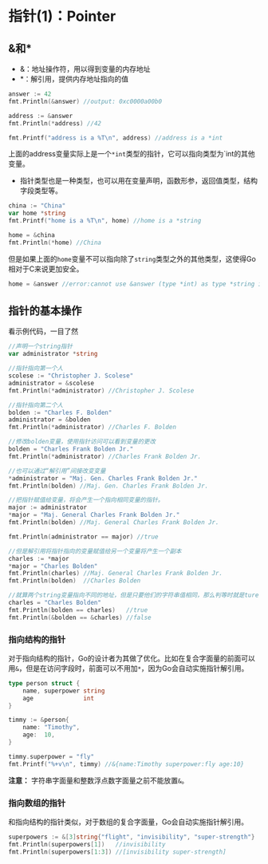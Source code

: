 # 指针(1)：Pointer

## &和*
* &：地址操作符，用以得到变量的内存地址
* *：解引用，提供内存地址指向的值
```go
answer := 42
fmt.Println(&answer) //output: 0xc0000a00b0

address := &answer
fmt.Println(*address) //42

fmt.Printf("address is a %T\n", address) //address is a *int
```
上面的address变量实际上是一个`*int`类型的指针，它可以指向类型为`int的其他变量。  
* 指针类型也是一种类型，也可以用在变量声明，函数形参，返回值类型，结构字段类型等。
```go
china := "China"
var home *string
fmt.Printf("home is a %T\n", home) //home is a *string

home = &china
fmt.Println(*home) //China
```
但是如果上面的`home`变量不可以指向除了`string`类型之外的其他类型，这使得Go相对于C来说更加安全。
```go
home = &answer //error:cannot use &answer (type *int) as type *string in assignment
```

## 指针的基本操作
看示例代码，一目了然
```go
//声明一个string指针
var administrator *string

//指针指向第一个人
scolese := "Christopher J. Scolese"
administrator = &scolese
fmt.Println(*administrator) //Christopher J. Scolese

//指针指向第二个人
bolden := "Charles F. Bolden"
administrator = &bolden
fmt.Println(*administrator) //Charles F. Bolden

//修改bolden变量，使用指针访问可以看到变量的更改
bolden = "Charles Frank Bolden Jr."
fmt.Println(*administrator) //Charles Frank Bolden Jr.

//也可以通过“解引用”间接改变变量
*administrator = "Maj. Gen. Charles Frank Bolden Jr."
fmt.Println(bolden) //Maj. Gen. Charles Frank Bolden Jr.

//把指针赋值给变量，将会产生一个指向相同变量的指针。
major := administrator
*major = "Maj. General Charles Frank Bolden Jr."
fmt.Println(bolden) //Maj. General Charles Frank Bolden Jr.

fmt.Println(administrator == major) //true

//但是解引用将指针指向的变量赋值给另一个变量将产生一个副本
charles := *major
*major = "Charles Bolden"
fmt.Println(charles) //Maj. General Charles Frank Bolden Jr.
fmt.Println(bolden)  //Charles Bolden

//就算两个string变量指向不同的地址，但是只要他们的字符串值相同，那么判等时就是ture
charles = "Charles Bolden"
fmt.Println(bolden == charles)   //true
fmt.Println(&bolden == &charles) //false
```

### 指向结构的指针
对于指向结构的指针，Go的设计者为其做了优化。比如在复合字面量的前面可以用`&`，但是在访问字段时，前面可以不用加`*`，因为Go会自动实施指针解引用。
```go
type person struct {
	name, superpower string
	age              int
}

timmy := &person{
    name: "Timothy",
    age:  10,
}

timmy.superpower = "fly"
fmt.Printf("%+v\n", timmy) //&{name:Timothy superpower:fly age:10}
```
**注意：** 字符串字面量和整数浮点数字面量之前不能放置`&`。

### 指向数组的指针
和指向结构的指针类似，对于数组的复合字面量，Go会自动实施指针解引用。
```go
superpowers := &[3]string{"flight", "invisibility", "super-strength"}
fmt.Println(superpowers[1])   //invisibility
fmt.Println(superpowers[1:3]) //[invisibility super-strength]
```